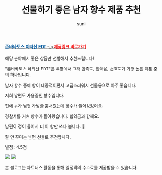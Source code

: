﻿---
layout: post
title:  "선물하기 좋은 남자 향수 제품 추천"
author: suni
categories: [ 선물 ]
tags: []
image: https://thumbnail6.coupangcdn.com/thumbnails/remote/q89/image/retail/images/78255291962203-42215012-13c0-4f1b-99f7-0fd3f22e2fd8.jpg 
description: "쿠팡에서 관련 상품으로 가장 고객 선호도가 높은 제품 중 하나입니다."
---
<a href="https://link.coupang.com/re/AFFSDP?lptag=AF5011742&pageKey=1487807826&itemId=2554413862&vendorItemId=3002625520&traceid=V0-183-343b9776b2420fd7"><b><font color='#01579B'>존바바토스 아티산 EDT </font></b>👈<b><font color='#f71919'> 제품링크 바로가기</font></b></a>

해당 분야에서 좋은 상품만 선별해서 추천드립니다!

"존바바토스 아티산 EDT"은 쿠팡에서 고객 만족도, 판매율, 선호도가 가장 높은 제품 중의 하나입니다.

남자 향수 중에 향이 대중적이면서 고급스러워서 선물용으로 아주 좋습니다. 

저희 남편도 사용중인 향수입니다. 

전에 누가 남편 가방을 훔쳐갔는데 향수가 들어있었어요. 

경찰서를 거쳐 향수가 돌아왔습니다. 합의금과 함께요.

남편이 정이 들어서 더 이 향만 쓰나 봅니다. 🙂

잘 안 꾸미는 남편 선물로 추천합니다. 

별점 : 4.5점

<img src="https://thumbnail6.coupangcdn.com/thumbnails/remote/q89/image/retail/images/78255291962203-42215012-13c0-4f1b-99f7-0fd3f22e2fd8.jpg">
<img src="https://thumbnail8.coupangcdn.com/thumbnails/remote/q89/image/retail/images/291223141984514-8a8d4be5-c60d-42b0-a5df-03deaac6801c.jpg">


본 블로그는 파트너스 활동을 통해 일정액의 수수료를 제공받을 수 있습니다.